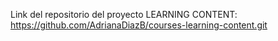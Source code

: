 Link del repositorio del proyecto LEARNING CONTENT: https://github.com/AdrianaDiazB/courses-learning-content.git
